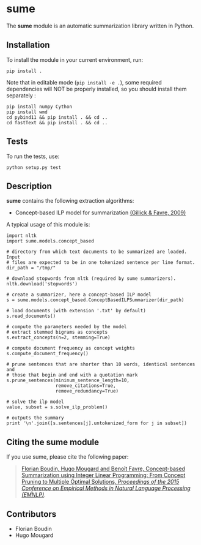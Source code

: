 # sume

The **sume** module is an automatic summarization library written in Python.

## Installation

To install the module in your current environment, run:

    pip install .

Note that in editable mode (`pip install -e .`), some required dependencies
will NOT be properly installed, so you should install them separately :

    pip install numpy Cython
    pip install wmd
    cd pybind11 && pip install . && cd ..
    cd fastText && pip install . && cd ..

## Tests

To run the tests, use:

    python setup.py test

## Description

**sume** contains the following extraction algorithms:

- Concept-based ILP model for summarization [(Gillick & Favre, 2009)][gf]

A typical usage of this module is:

    import nltk
    import sume.models.concept_based

    # directory from which text documents to be summarized are loaded. Input
    # files are expected to be in one tokenized sentence per line format.
    dir_path = "/tmp/"

    # download stopwords from nltk (required by sume summarizers).
    nltk.download('stopwords')

    # create a summarizer, here a concept-based ILP model
    s = sume.models.concept_based.ConceptBasedILPSummarizer(dir_path)

    # load documents (with extension '.txt' by default)
    s.read_documents()

    # compute the parameters needed by the model
    # extract stemmed bigrams as concepts
    s.extract_concepts(n=2, stemming=True)

    # compute document frequency as concept weights
    s.compute_document_frequency()

    # prune sentences that are shorter than 10 words, identical sentences and
    # those that begin and end with a quotation mark
    s.prune_sentences(mininum_sentence_length=10,
                      remove_citations=True,
                      remove_redundancy=True)

    # solve the ilp model
    value, subset = s.solve_ilp_problem()

    # outputs the summary
    print '\n'.join([s.sentences[j].untokenized_form for j in subset])

## Citing the sume module

If you use sume, please cite the following paper:

> [Florian Boudin, Hugo Mougard and Benoît Favre, Concept-based Summarization
using Integer Linear Programming: From Concept Pruning to Multiple Optimal
Solutions, *Proceedings of the 2015 Conference on Empirical Methods in
Natural Language Processing (EMNLP)*][bmf].

## Contributors

- Florian Boudin
- Hugo Mougard

[gf]: http://www.aclweb.org/anthology/W09-1802

[bmf]: http://aclweb.org/anthology/D15-1220
